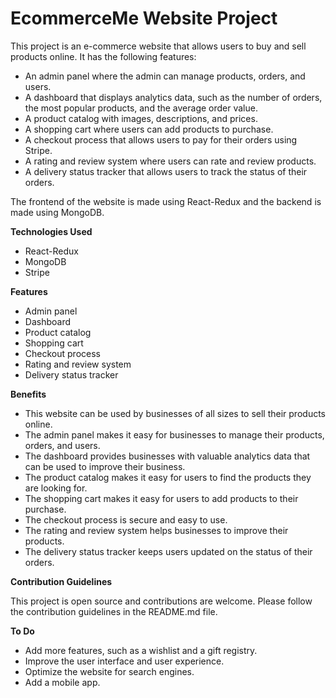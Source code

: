 # EcommerceMe Website Project

This project is an e-commerce website that allows users to buy and sell products online. It has the following features:

* An admin panel where the admin can manage products, orders, and users.
* A dashboard that displays analytics data, such as the number of orders, the most popular products, and the average order value.
* A product catalog with images, descriptions, and prices.
* A shopping cart where users can add products to purchase.
* A checkout process that allows users to pay for their orders using Stripe.
* A rating and review system where users can rate and review products.
* A delivery status tracker that allows users to track the status of their orders.

The frontend of the website is made using React-Redux and the backend is made using MongoDB.

**Technologies Used**

* React-Redux
* MongoDB
* Stripe

**Features**

* Admin panel
* Dashboard
* Product catalog
* Shopping cart
* Checkout process
* Rating and review system
* Delivery status tracker

**Benefits**

* This website can be used by businesses of all sizes to sell their products online.
* The admin panel makes it easy for businesses to manage their products, orders, and users.
* The dashboard provides businesses with valuable analytics data that can be used to improve their business.
* The product catalog makes it easy for users to find the products they are looking for.
* The shopping cart makes it easy for users to add products to their purchase.
* The checkout process is secure and easy to use.
* The rating and review system helps businesses to improve their products.
* The delivery status tracker keeps users updated on the status of their orders.

**Contribution Guidelines**

This project is open source and contributions are welcome. Please follow the contribution guidelines in the README.md file.

**To Do**

* Add more features, such as a wishlist and a gift registry.
* Improve the user interface and user experience.
* Optimize the website for search engines.
* Add a mobile app.
